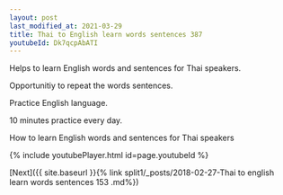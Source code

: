 ```yaml
---
layout: post
last_modified_at: 2021-03-29
title: Thai to English learn words sentences 387 
youtubeId: Dk7qcpAbATI
---
```

 
 
Helps to learn English words and sentences for Thai speakers.

Opportunitiy to repeat the words sentences. 

Practice English language. 
 
10 minutes practice every day. 
 
How to learn English words and sentences for Thai speakers 
 
{% include youtubePlayer.html id=page.youtubeId %}
 
 
[Next]({{ site.baseurl }}{% link  split1/_posts/2018-02-27-Thai to english learn words sentences 153 .md%})
 

